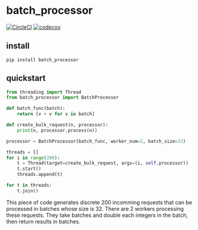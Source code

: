 # batch_processor

[![CircleCI](https://circleci.com/gh/leon0707/batch_processor.svg?style=svg)](https://circleci.com/gh/leon0707/batch_processor)
[![codecov](https://codecov.io/gh/leon0707/batch_processor/branch/master/graph/badge.svg)](https://codecov.io/gh/leon0707/batch_processor)

## install
```shell
pip install batch_processor
```

## quickstart
```python
from threading import Thread
from batch_processor import BatchProcessor

def batch_func(batch):
    return [v + v for v in batch]

def create_bulk_request(n, processor):
    print(n, processor.process(n))

processor = BatchProcessor(batch_func, worker_num=2, batch_size=32)

threads = []
for i in range(200):
    t = Thread(target=create_bulk_request, args=(i, self.processor))
    t.start()
    threads.append(t)

for t in threads:
    t.join()
```

This piece of code generates discrete 200 incomming requests that can be processed in batches whose size is 32. There are 2 workers processing these requests. They take batches and double each integers in the batch, then return results in batches.
